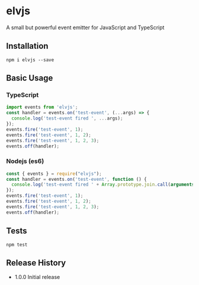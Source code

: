 elvjs
=====

A small but powerful event emitter for JavaScript and TypeScript

## Installation

  ``npm i elvjs --save``

## Basic Usage

### TypeScript

  ```TypeScript
  import events from 'elvjs';
  const handler = events.on('test-event', (...args) => {
    console.log('test-event fired ', ...args);
  });
  events.fire('test-event', 1);
  events.fire('test-event', 1, 2);
  events.fire('test-event', 1, 2, 3);
  events.off(handler);
  ```

### Nodejs (es6)

  ```JavaScript
  const { events } = require("elvjs");
  const handler = events.on('test-event', function () {
    console.log('test-event fired ' + Array.prototype.join.call(arguments, ' '));
  });
  events.fire('test-event', 1);
  events.fire('test-event', 1, 2);
  events.fire('test-event', 1, 2, 3);
  events.off(handler);
  ```

## Tests

  ```npm test```

## Release History

* 1.0.0 Initial release

